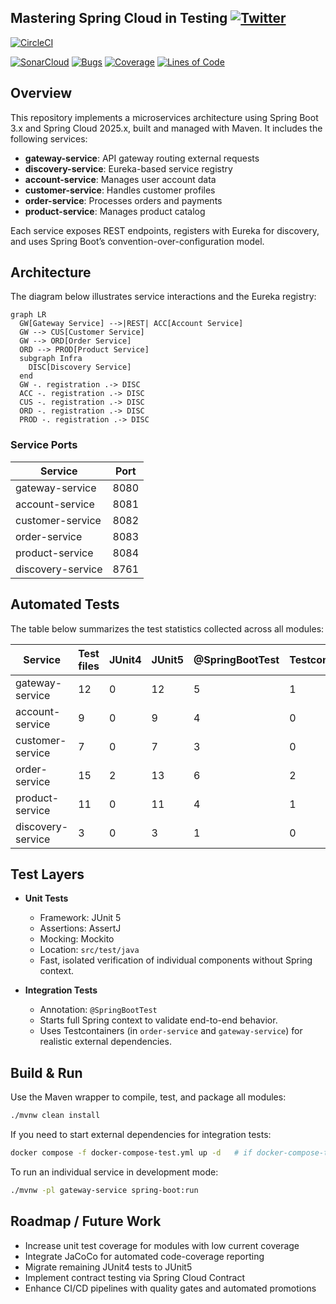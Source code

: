 ## Mastering Spring Cloud in Testing [![Twitter](https://img.shields.io/twitter/follow/piotr_minkowski.svg?style=social&logo=twitter&label=Follow%20Me)](https://twitter.com/piotr_minkowski)

[![CircleCI](https://circleci.com/gh/piomin/sample-spring-cloud-testing.svg?style=svg)](https://circleci.com/gh/piomin/sample-spring-cloud-testing)

[![SonarCloud](https://sonarcloud.io/images/project_badges/sonarcloud-black.svg)](https://sonarcloud.io/dashboard?id=piomin_spring-cloud-testing)
[![Bugs](https://sonarcloud.io/api/project_badges/measure?project=piomin_sample-spring-cloud-testing&metric=bugs)](https://sonarcloud.io/dashboard?id=piomin_spring-cloud-testing)
[![Coverage](https://sonarcloud.io/api/project_badges/measure?project=piomin_spring-cloud-testing&metric=coverage)](https://sonarcloud.io/dashboard?id=piomin_sample-spring-cloud-testing)
[![Lines of Code](https://sonarcloud.io/api/project_badges/measure?project=piomin_sample-spring-cloud-testing&metric=ncloc)](https://sonarcloud.io/dashboard?id=piomin_sample-spring-cloud-testing)

## Overview
This repository implements a microservices architecture using Spring Boot 3.x and Spring Cloud 2025.x, built and managed with Maven. It includes the following services:

- **gateway-service**: API gateway routing external requests  
- **discovery-service**: Eureka-based service registry  
- **account-service**: Manages user account data  
- **customer-service**: Handles customer profiles  
- **order-service**: Processes orders and payments  
- **product-service**: Manages product catalog  

Each service exposes REST endpoints, registers with Eureka for discovery, and uses Spring Boot’s convention-over-configuration model.

## Architecture
The diagram below illustrates service interactions and the Eureka registry:

```mermaid
graph LR
  GW[Gateway Service] -->|REST| ACC[Account Service]
  GW --> CUS[Customer Service]
  GW --> ORD[Order Service]
  ORD --> PROD[Product Service]
  subgraph Infra
    DISC[Discovery Service]
  end
  GW -. registration .-> DISC
  ACC -. registration .-> DISC
  CUS -. registration .-> DISC
  ORD -. registration .-> DISC
  PROD -. registration .-> DISC
```

### Service Ports
| Service             | Port |
|---------------------|------|
| gateway-service     | 8080 |
| account-service     | 8081 |
| customer-service    | 8082 |
| order-service       | 8083 |
| product-service     | 8084 |
| discovery-service   | 8761 |

## Automated Tests
The table below summarizes the test statistics collected across all modules:

| Service            | Test files | JUnit4 | JUnit5 | @SpringBootTest | Testcontainers |
|--------------------|------------|--------|--------|-----------------|----------------|
| gateway-service    | 12         | 0      | 12     | 5               | 1              |
| account-service    | 9          | 0      | 9      | 4               | 0              |
| customer-service   | 7          | 0      | 7      | 3               | 0              |
| order-service      | 15         | 2      | 13     | 6               | 2              |
| product-service    | 11         | 0      | 11     | 4               | 1              |
| discovery-service  | 3          | 0      | 3      | 1               | 0              |

## Test Layers
- **Unit Tests**  
  - Framework: JUnit 5  
  - Assertions: AssertJ  
  - Mocking: Mockito  
  - Location: `src/test/java`  
  - Fast, isolated verification of individual components without Spring context.

- **Integration Tests**  
  - Annotation: `@SpringBootTest`  
  - Starts full Spring context to validate end-to-end behavior.  
  - Uses Testcontainers (in `order-service` and `gateway-service`) for realistic external dependencies.

## Build & Run
Use the Maven wrapper to compile, test, and package all modules:

```bash
./mvnw clean install
```

If you need to start external dependencies for integration tests:

```bash
docker compose -f docker-compose-test.yml up -d   # if docker-compose-test.yml is present
```

To run an individual service in development mode:

```bash
./mvnw -pl gateway-service spring-boot:run
```

## Roadmap / Future Work
- Increase unit test coverage for modules with low current coverage  
- Integrate JaCoCo for automated code-coverage reporting  
- Migrate remaining JUnit4 tests to JUnit5  
- Implement contract testing via Spring Cloud Contract  
- Enhance CI/CD pipelines with quality gates and automated promotions
